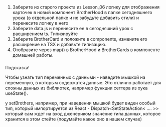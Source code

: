 ###

1. Заберите из старого проекта из Lesson_06 логику для отображения карточек в новый компонент BrotherHood в папке сегодняшнего урока (в отдельной папке и не забудьте добавить стили) и перенесите логику в него
2. Заберите data.js и перенесите ее в сегодняшний урок с расширением ts. Типизируйте
3. Заберите BrotherCard и положите в components, измените его расширение на TSX и добавьте типизацию.
4. Отобразите через map() в BrotherHood и BrotherCards в компоненте домашней работы.

###

Подсказка!

Чтобы узнать тип переменных с данными - наведите мышкой на переменную, в которым содержатся данные. Это отлично работает для сложны данных из библиотек, например функции сеттера из хука useState().

у setBrothers, например, при наведении мышкой будет виден особый тип, который импортируется из React -
Dispatch<SetStateAction<  ....    >> который сам ждет на вход дженериком значение типа данных, которое хранится в этом стейте (подумайте какое оно в нашем случае)





